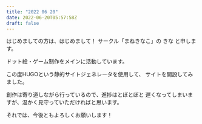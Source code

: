 ```yaml
---
title: "2022 06 20"
date: 2022-06-20T05:57:58Z
draft: false
---
```


はじめましての方は、はじめまして！
サークル「まねきなこ」の きな と申します。

ドット絵・ゲーム制作をメインに活動しています。

この度HUGOという静的サイトジェネレータを使用して、
サイトを開設してみました。

創作は寄り道しながら行っているので、進捗はとぼとぼと
遅くなってしまいますが、温かく見守っていただければと思います。

それでは、今後ともよろしくお願いします！
